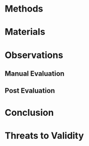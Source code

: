 # Methods
# Materials
# Observations
  ## Manual Evaluation
  ## Post Evaluation
# Conclusion
# Threats to Validity
